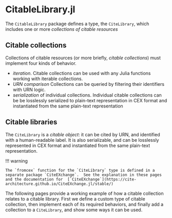 # CitableLibrary.jl


The  `CitableLibrary` package defines a type, the `CiteLibrary`, which includes one or more *collections of citable resources*



## Citable collections

Collections of citable resources (or more briefly, *citable collections*) must implement four kinds of behavior.


- *iteration*. Citable collections can be used with any Julia functions working with iterable collections.
- *URN comparison* Collections can be queried by filtering their identifiers with URN logic.
- *serialization* of individual collections. Individual citable collections can be be losslessly serialized to plain-text representation in CEX format and instantiated from the same plain-text representation


## Citable libraries

The `CiteLibrary` is a *citable object*:  it can be cited by URN, and identified with a human-readable label.  It is also serializable, and can be losslessly represented in CEX format and instantiated from the same plain-text representation.


!!! warning

    The `fromcex` function for the `CiteLibrary` type is defined in a separate package `CiteEXchange`.  See the explanation in these pages and the documentation for  [`CiteEXchange`](https://cite-architecture.github.io/CiteEXchange.jl/stable/)

The following pages provide a working example of how a citable collection relates to a citable library. First we define a custom type of citable collection, then implement each of its required behaviors, and finally add a collection to a `CiteLibrary`, and show some ways it can be used.

